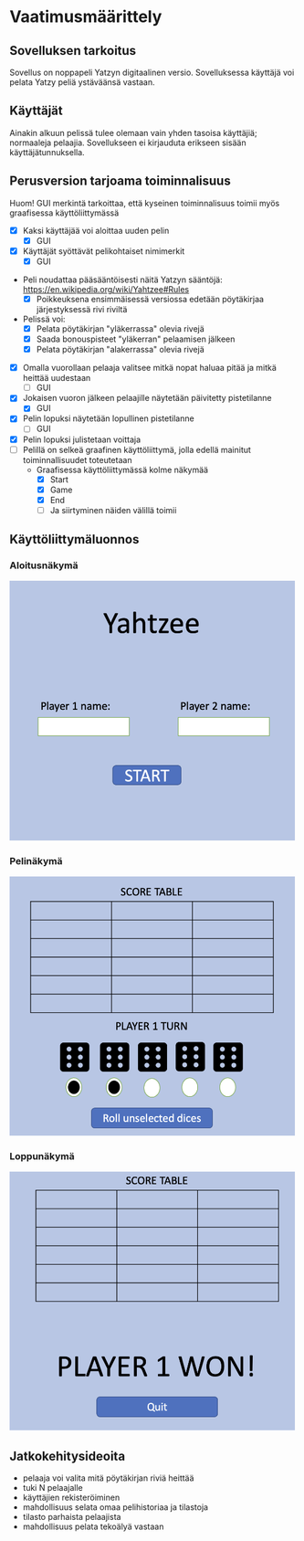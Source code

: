 # Vaatimusmäärittely

## Sovelluksen tarkoitus
Sovellus on noppapeli Yatzyn digitaalinen versio. Sovelluksessa käyttäjä voi pelata Yatzy peliä ystäväänsä vastaan.

## Käyttäjät
Ainakin alkuun pelissä tulee olemaan vain yhden tasoisa käyttäjiä; normaaleja pelaajia. Sovellukseen ei kirjauduta erikseen sisään käyttäjätunnuksella.

## Perusversion tarjoama toiminnalisuus  

Huom! GUI merkintä tarkoittaa, että kyseinen toiminnalisuus toimii myös graafisessa käyttöliittymässä

- [x] Kaksi käyttäjää voi aloittaa uuden pelin
    - [x] GUI
- [x] Käyttäjät syöttävät pelikohtaiset nimimerkit
    - [x] GUI
- Peli noudattaa pääsääntöisesti näitä Yatzyn sääntöjä: https://en.wikipedia.org/wiki/Yahtzee#Rules
    - [x] Poikkeuksena ensimmäisessä versiossa edetään pöytäkirjaa järjestyksessä rivi riviltä
- Pelissä voi:
    - [x] Pelata pöytäkirjan "yläkerrassa" olevia rivejä
    - [x] Saada bonouspisteet "yläkerran" pelaamisen jälkeen
    - [x] Pelata pöytäkirjan "alakerrassa" olevia rivejä
- [x] Omalla vuorollaan pelaaja valitsee mitkä nopat haluaa pitää ja mitkä heittää uudestaan
    - [ ] GUI
- [x] Jokaisen vuoron jälkeen pelaajille näytetään päivitetty pistetilanne
    - [x] GUI
- [x] Pelin lopuksi näytetään lopullinen pistetilanne
    - [ ] GUI
- [x] Pelin lopuksi julistetaan voittaja
- [ ] Pelillä on selkeä graafinen käyttöliittymä, jolla edellä mainitut toiminnallisuudet toteutetaan
    - Graafisessa käyttöliittymässä kolme näkymää
        - [x] Start
        - [x] Game
        - [x] End
        - [ ] Ja siirtyminen näiden välillä toimii
## Käyttöliittymäluonnos

### Aloitusnäkymä
<img src="https://github.com/ulmala/ot-harjoitustyo/blob/master/dokumentaatio/imgs/start.png?raw=true" width="500">

### Pelinäkymä

<img src="https://github.com/ulmala/ot-harjoitustyo/blob/master/dokumentaatio/imgs/play.png?raw=true" width="500">

### Loppunäkymä
<img src="https://github.com/ulmala/ot-harjoitustyo/blob/master/dokumentaatio/imgs/end.png?raw=true" width="500">

## Jatkokehitysideoita
- pelaaja voi valita mitä pöytäkirjan riviä heittää
- tuki N pelaajalle
- käyttäjien rekisteröiminen
- mahdollisuus selata omaa pelihistoriaa ja tilastoja
- tilasto parhaista pelaajista
- mahdollisuus pelata tekoälyä vastaan